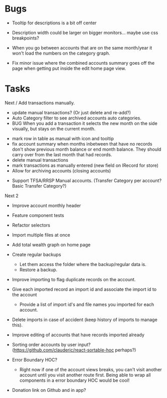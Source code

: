 Bugs
====
  - Tooltip for descriptions is a bit off center
  - Description width could be larger on bigger monitors... maybe use css breakpoints?

  - When you go between accounts that are on the same month/year it won't load the numbers on the category graph.
  - Fix minor issue where the combined accounts summary goes off the page when getting put inside the edit home page view.

Tasks
=====
Next
/ Add transactions manually.
  - update manual transactions? (Or just delete and re-add?)
  - Auto Category filter to see archived accounts auto categories.
  - BUG When you add a transaction it selects the new month on the side visually, but stays on the current month.
  + mark row in table as manual with icon and tooltip
  + fix account summary when months inbetween that have no records don't show previous month balance or end month balance. They should carry over from the last month that had records.
  + delete manual transactions
  + mark transactions as manually entered (new field on IRecord for store)
+ Allow for archiving accounts (closing accounts)
- Support TFSA/RRSP Manual accounts. (Transfer Category per account? Basic Transfer Category?)

Next 2
- Improve account monthly header
- Feature component tests

- Refactor selectors
- Import multiple files at once
- Add total wealth graph on home page
- Create regular backups
  - Let them access the folder where the backup/regular data is.
  - Restore a backup.
- Improve importing to flag duplicate records on the account.
- Give each imported record an import id and associate the import id to the account
  - Provide a list of import id's and file names you imported for each account.
- Delete imports in case of accident (keep history of imports to manage this).
- Improve editing of accounts that have records imported already
- Sorting order accounts by user input? (https://github.com/clauderic/react-sortable-hoc perhaps?)
- Error Boundary HOC?
  - Right now if one of the account views breaks, you can't visit another account until you
    visit another route first. Being able to wrap all components in a error boundary HOC would
    be cool!

- Donation link on Github and in app?